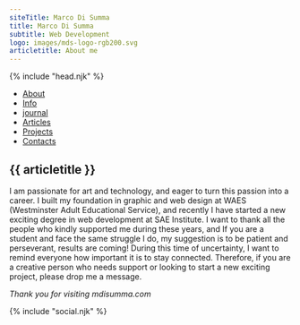 ```yaml
---
siteTitle: Marco Di Summa
title: Marco Di Summa
subtitle: Web Development
logo: images/mds-logo-rgb200.svg
articletitle: About me
---
```


<!DOCTYPE html>
<html lang="en">
<head>
    <meta charset="UTF-8">
    <meta name="viewport" content="width=device-width, initial-scale=1.0">
    <link href="css/style.css" rel="stylesheet">
    <link rel="icon" type="image/png" href="images/mds-logo.png" sizes="16x16">
    <script src="https://kit.fontawesome.com/45bfc94cb4.js" crossorigin="anonymous"></script>
    <title> {{siteTitle}}--{{title}} </title>
</head>
<body>
<!----------- header ------------>
{% include "head.njk" %}

<nav>
    <ul class="navigation">
        <li><a href="index.html">About</a></li>
        <li><a href="post/info/index.html">Info</a></li>
        <li><a href="post/journal/index.html">journal</a></li>
        <li><a href="post/articles/index.html">Articles</a></li>
        <li><a href="post/projects/index.html">Projects</a></li>
        <li><a href="post/contacts/index.html">Contacts</a></li>
    </ul>
</nav>


<!----------- main ------------>
<main> 
<article>

# {{ articletitle }}
I am passionate for art and technology, and eager to turn this passion into a career.
I built my foundation in graphic and web design at WAES (Westminster Adult Educational Service), and recently I have started a new exciting degree in web development at SAE Institute.
I want to thank all the people who kindly supported me during these years, and If you are a student and face the same struggle I do, my suggestion is to be patient and perseverant, results are coming!
During this time of uncertainty, I want to remind everyone how important it is to stay connected. Therefore, if you are a creative person who needs support or looking to start a new exciting project, please drop me a message.

</article> 

*Thank you for visiting mdisumma.com*

</main>

<!-- ----------footer---------- -->
{% include "social.njk" %}
</body>
</html>



